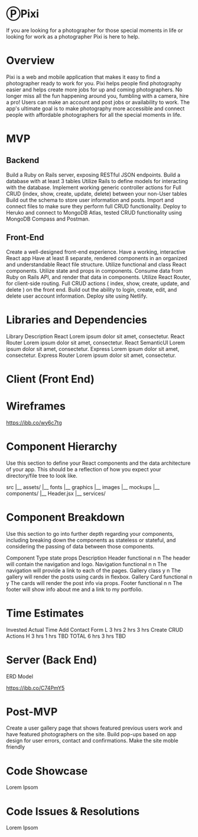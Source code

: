 # ⓅPixi
If you are looking for a photographer for those special moments in life or looking for work as a photographer Pixi is here to help.

# Overview
Pixi is a web and mobile application that makes it easy to find a photographer ready to work for you.  Pixi helps people find photography easier and helps create more jobs for up and coming photographers.  No longer miss all the fun happening around you, fumbling with a camera, hire a pro! Users can make an account and post jobs or availability to work. The app's ultimate goal is to make photography more accessible and connect people with affordable photographers for all the special moments in life. 
# MVP

## Backend
Build a Ruby on Rails server, exposing RESTful JSON endpoints.
Build a database with at least 3 tables
Utilize Rails to define models for interacting with the database.
Implement working generic controller actions for Full CRUD (index, show, create, update, delete) between your non-User tables
Build out the schema to store user information and posts.
Import and connect files to make sure they perform full CRUD functionality.
Deploy to Heruko and connect to MongoDB Atlas, tested CRUD functionality using MongoDB Compass and Postman.
## Front-End
Create a well-designed front-end experience.
Have a working, interactive React app
Have at least 8 separate, rendered components in an organized and understandable React file structure.
Utilize functional and class React components.
Utilize state and props in components.
Consume data from Ruby on Rails API, and render that data in components.
Utilize React Router, for client-side routing.
Full CRUD actions ( index, show, create, update, and delete ) on the front end.
Build out the ability to login, create, edit, and delete user account information.
Deploy site using Netlify.


# Libraries and Dependencies

Library	Description
React	Lorem ipsum dolor sit amet, consectetur.
React Router	Lorem ipsum dolor sit amet, consectetur.
React SemanticUI	Lorem ipsum dolor sit amet, consectetur.
Express	Lorem ipsum dolor sit amet, consectetur.
Express Router	Lorem ipsum dolor sit amet, consectetur.

# Client (Front End)
# Wireframes

https://ibb.co/wy6c7tg


# Component Hierarchy
Use this section to define your React components and the data architecture of your app. This should be a reflection of how you expect your directory/file tree to look like.


src
|__ assets/
      |__ fonts
      |__ graphics
      |__ images
      |__ mockups
|__ components/
      |__ Header.jsx
|__ services/

# Component Breakdown
Use this section to go into further depth regarding your components, including breaking down the components as stateless or stateful, and considering the passing of data between those components.

Component	Type	state	props	Description
Header	functional	n	n	The header will contain the navigation and logo.
Navigation	functional	n	n	The navigation will provide a link to each of the pages.
Gallery	class	y	n	The gallery will render the posts using cards in flexbox.
Gallery Card	functional	n	y	The cards will render the post info via props.
Footer	functional	n	n	The footer will show info about me and a link to my portfolio.


# Time Estimates

Invested	Actual Time
Add Contact Form	L	3 hrs	2 hrs	3 hrs
Create CRUD Actions	H	3 hrs	1 hrs	TBD
TOTAL		6 hrs	3 hrs	TBD


# Server (Back End)
ERD Model

https://ibb.co/C74PmY5

# Post-MVP
Create a user gallery page that shows featured previous users work and have featured photographers on the site.
Build pop-ups based on app design for user errors, contact and confirmations.
Make the site moble friendly

# Code Showcase
Lorem Ipsom

# Code Issues & Resolutions
Lorem Ipsom